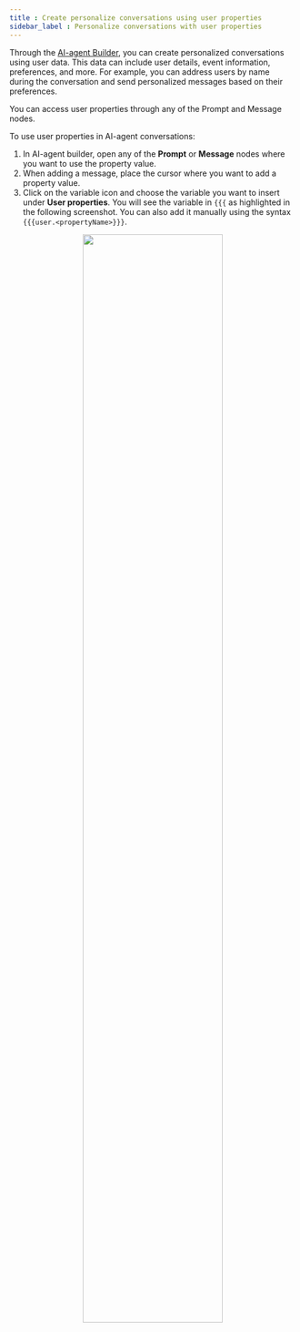 ```yaml
---
title : Create personalize conversations using user properties
sidebar_label : Personalize conversations with user properties
---
```


Through the [AI-agent Builder](https://docs.yellow.ai/docs/platform_concepts/studio/overview), you can create personalized conversations using user data. This data can include user details, event information, preferences, and more. For example, you can address users by name during the conversation and send personalized messages based on their preferences. 

You can access user properties through any of the Prompt and Message nodes.


To use user properties in AI-agent conversations:

1. In AI-agent builder, open any of the **Prompt** or **Message** nodes where you want to use the property value.
2. When adding a message, place the cursor where you want to add a property value.
3. Click on the variable icon and choose the variable you want to insert under **User properties**. You will see the variable in `{{{` as highlighted in the following screenshot. You can also add it manually using the syntax `{{{user.<propertyName>}}}`.

<center><img src="https://i.imgur.com/5eUybuX.png" width="70%"/></center>